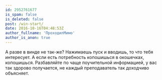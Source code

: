 ```yaml
---
id: 2952761677
is_spam: false
is_deleted: false
post: /win-start/
date: 2016-10-16T04:48:53Z
author_fullname: 'ПроходилМимо'
author_is_anon: true
---
```


<p>А разве в винде не так-же? Нажимаешь пуск и вводишь, то что тебя интересует. А если есть потребность копошишься в окошечках, копошишься. Разбавляйте по чаще поучительной информацией, у вас так здорово получается, не каждый преподаватель так доходчиво объясняет.</p>
